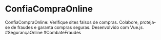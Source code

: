# ConfiaCompraOnline
 ConfiaCompraOnline: Verifique sites falsos de compras. Colabore, proteja-se de fraudes e garanta compras seguras. Desenvolvido com Vue.js. #SegurançaOnline #CombateFraudes
